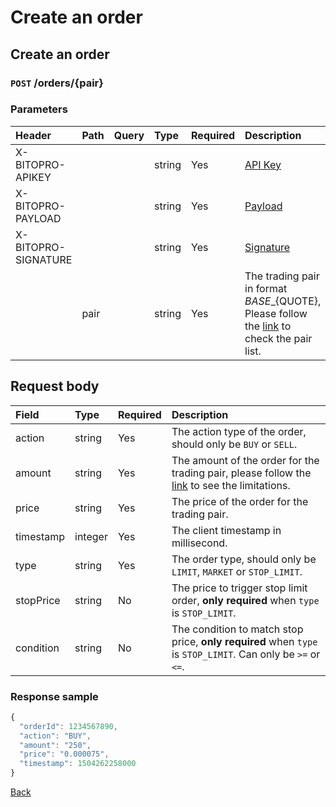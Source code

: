 # Create an order

## Create an order

### `POST` /orders/{pair}

### Parameters

| Header | Path | Query | Type | Required | Description | Default | Range | Example |
| :--- | :--- | :--- | :--- | :--- | :--- | :--- | :--- | :--- |
| X-BITOPRO-APIKEY |  |  | string | Yes | [API Key]() |  |  |  |
| X-BITOPRO-PAYLOAD |  |  | string | Yes | [Payload]() |  |  |  |
| X-BITOPRO-SIGNATURE |  |  | string | Yes | [Signature]() |  |  |  |
|  | pair |  | string | Yes | The trading pair in format ${BASE}\_${QUOTE}, Please follow the [link](https://www.bitopro.com/fees) to check the pair list. |  |  | bito\_eth |

## Request body

| Field | Type | Required | Description |
| :--- | :--- | :--- | :--- |
| action | string | Yes | The action type of the order, should only be `BUY` or `SELL`. |
| amount | string | Yes | The amount of the order for the trading pair, please follow the [link](https://www.bitopro.com/fees) to see the limitations. |
| price | string | Yes | The price of the order for the trading pair. |
| timestamp | integer | Yes | The client timestamp in millisecond. |
| type | string | Yes | The order type, should only be `LIMIT`, `MARKET` or `STOP_LIMIT`. |
| stopPrice | string | No | The price to trigger stop limit order, **only required** when `type` is `STOP_LIMIT`. |
| condition | string | No | The condition to match stop price, **only required** when `type` is `STOP_LIMIT`. Can only be `>=` or `<=`. |

### Response sample

```javascript
{
  "orderId": 1234567890,
  "action": "BUY",
  "amount": "250",
  "price": "0.000075",
  "timestamp": 1504262258000
}
```

[Back](../rest.md)

